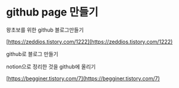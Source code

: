 # github page 만들기

왕초보를 위한 github 블로그만들기

[https://zeddios.tistory.com/1222](https://zeddios.tistory.com/1222)

github로 블로그 만들기

notion으로 정리한 것을 github에 올리기

[https://begginer.tistory.com/7](https://begginer.tistory.com/7)